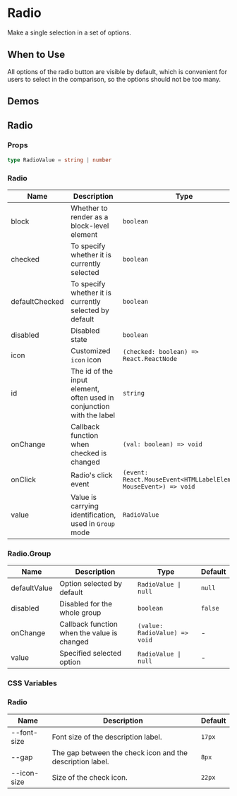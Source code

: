# Radio

Make a single selection in a set of options.

## When to Use

All options of the radio button are visible by default, which is convenient for users to select in the comparison, so the options should not be too many.

## Demos

<code src="./demos/demo1.tsx"></code>

<code src="./demos/demo2.tsx"></code>

## Radio

### Props

```ts | pure
type RadioValue = string | number
```

### Radio

| Name           | Description                                                           | Type                                                              | Default |
| -------------- | --------------------------------------------------------------------- | ----------------------------------------------------------------- | ------- |
| block          | Whether to render as a block-level element                            | `boolean`                                                         | `false` |
| checked        | To specify whether it is currently selected                           | `boolean`                                                         | `false` |
| defaultChecked | To specify whether it is currently selected by default                | `boolean`                                                         | `false` |
| disabled       | Disabled state                                                        | `boolean`                                                         | `false` |
| icon           | Customized `icon` icon                                                | `(checked: boolean) => React.ReactNode`                           | -       |
| id             | The id of the input element, often used in conjunction with the label | `string`                                                          | -       |
| onChange       | Callback function when checked is changed                             | `(val: boolean) => void`                                          | -       |
| onClick        | Radio's click event                                                   | `(event: React.MouseEvent<HTMLLabelElement, MouseEvent>) => void` | -       |
| value          | Value is carrying identification, used in `Group` mode                | `RadioValue`                                                      | -       |

### Radio.Group

| Name         | Description                                 | Type                          | Default |
| ------------ | ------------------------------------------- | ----------------------------- | ------- |
| defaultValue | Option selected by default                  | `RadioValue \| null`          | `null`  |
| disabled     | Disabled for the whole group                | `boolean`                     | `false` |
| onChange     | Callback function when the value is changed | `(value: RadioValue) => void` | -       |
| value        | Specified selected option                   | `RadioValue \| null`          | -       |

### CSS Variables

### Radio

| Name        | Description                                               | Default |
| ----------- | --------------------------------------------------------- | ------- |
| --font-size | Font size of the description label.                       | `17px`  |
| --gap       | The gap between the check icon and the description label. | `8px`   |
| --icon-size | Size of the check icon.                                   | `22px`  |
